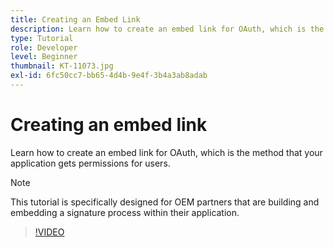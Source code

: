 ```yaml
---
title: Creating an Embed Link
description: Learn how to create an embed link for OAuth, which is the method that your application gets permissions for users
type: Tutorial
role: Developer
level: Beginner
thumbnail: KT-11073.jpg
exl-id: 6fc50cc7-bb65-4d4b-9e4f-3b4a3ab8adab
---
```

# Creating an embed link

Learn how to create an embed link for OAuth, which is the method that your application gets permissions for users.

>[!NOTE]
>
>This tutorial is specifically designed for OEM partners that are building and embedding a signature process within their application.

>[!VIDEO](https://video.tv.adobe.com/v/347349?hidetitle=true)
